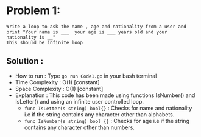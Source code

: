 # Problem 1:
```
Write a loop to ask the name , age and nationality from a user and print "Your name is ___  your age is ___ years old and your nationality is __"
This should be infinite loop
```
## Solution : 

* How to run : Type `go run Code1.go` in your bash terminal
* Time Complexity : O(1) [constant]
* Space Complexity : O(1) [constant]
* Explanation :
This code has been made using functions IsNumber() and IsLetter() and using an infinite user controlled loop. 
    * `func IsLetter(s string) bool{}` : Checks for name and nationality i.e if the string contains any character other than alphabets.
    * `func IsNumber(s string) bool {}` : Checks for age i.e if the string contains any character other than numbers.

